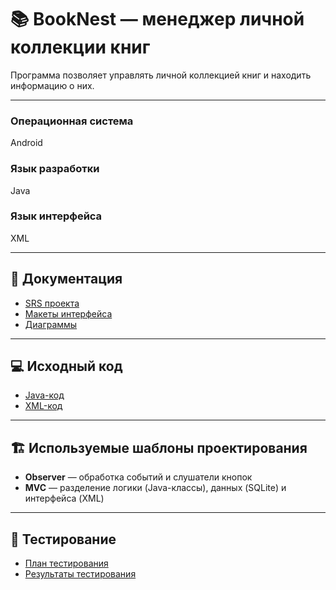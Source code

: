 # 📚 BookNest — менеджер личной коллекции книг

Программа позволяет управлять личной коллекцией книг и находить информацию о них.

---

### Операционная система
Android  

### Язык разработки
Java  

### Язык интерфейса
XML  

---

## 📑 Документация

- [SRS проекта](https://github.com/StasRimashewskii/BookNest/blob/main/Requirements/SRS.md)  
- [Макеты интерфейса](https://github.com/StasRimashewskii/BookNest/tree/main/Mockups)  
- [Диаграммы](https://github.com/StasRimashewskii/BookNest/tree/main/Diagrams)  

---

## 💻 Исходный код

- [Java-код]()  
- [XML-код]()  

---

## 🏗️ Используемые шаблоны проектирования
- **Observer** — обработка событий и слушатели кнопок  
- **MVC** — разделение логики (Java-классы), данных (SQLite) и интерфейса (XML)  

---

## 🧪 Тестирование

- [План тестирования]()  
- [Результаты тестирования]()  
